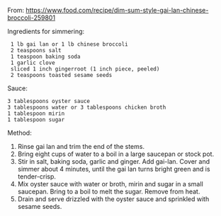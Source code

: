 From: https://www.food.com/recipe/dim-sum-style-gai-lan-chinese-broccoli-259801

Ingredients for simmering:

     1 lb gai lan or 1 lb chinese broccoli
     2 teaspoons salt
     1 teaspoon baking soda
     1 garlic clove
     sliced 1 inch gingerroot (1 inch piece, peeled)
     2 teaspoons toasted sesame seeds

Sauce:

    3 tablespoons oyster sauce
    3 tablespoons water or 3 tablespoons chicken broth
    1 tablespoon mirin
    1 tablespoon sugar

Method:

1. Rinse gai lan and trim the end of the stems.
2. Bring eight cups of water to a boil in a large saucepan or stock pot.
3. Stir in salt, baking soda, garlic and ginger. Add gai-lan. Cover and simmer about 4 minutes, until the gai lan turns bright green and is tender-crisp.
4. Mix oyster sauce with water or broth, mirin and sugar in a small saucepan. Bring to a boil to melt the sugar. Remove from heat.
5. Drain and serve drizzled with the oyster sauce and sprinkled with sesame seeds.
